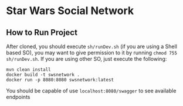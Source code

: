 # Star Wars Social Network

## How to Run Project
After cloned, you should execute `sh/runDev.sh` (if you are using a Shell based SO), you may want to give permission 
to it by running `chmod 755 sh/runDev.sh`. If you are using other SO, just execute the following: 

```
mvn clean install
docker build -t swsnetwork .
docker run -p 8080:8080 swsnetwork:latest
```

You should be capable of use `localhost:8080/swagger` to see available endpoints